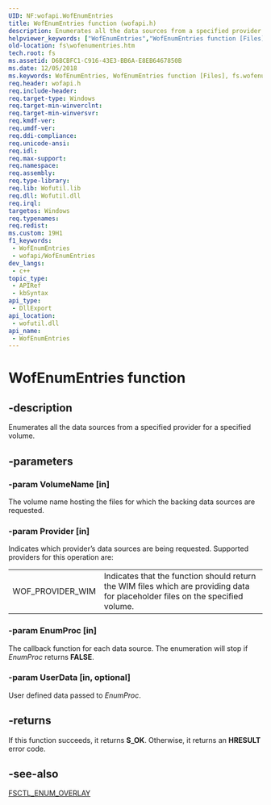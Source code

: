 ```yaml
---
UID: NF:wofapi.WofEnumEntries
title: WofEnumEntries function (wofapi.h)
description: Enumerates all the data sources from a specified provider for a specified volume.
helpviewer_keywords: ["WofEnumEntries","WofEnumEntries function [Files]","fs.wofenumentries","wofapi/WofEnumEntries"]
old-location: fs\wofenumentries.htm
tech.root: fs
ms.assetid: D6BCBFC1-C916-43E3-BB6A-E8EB6467850B
ms.date: 12/05/2018
ms.keywords: WofEnumEntries, WofEnumEntries function [Files], fs.wofenumentries, wofapi/WofEnumEntries
req.header: wofapi.h
req.include-header: 
req.target-type: Windows
req.target-min-winverclnt: 
req.target-min-winversvr: 
req.kmdf-ver: 
req.umdf-ver: 
req.ddi-compliance: 
req.unicode-ansi: 
req.idl: 
req.max-support: 
req.namespace: 
req.assembly: 
req.type-library: 
req.lib: Wofutil.lib
req.dll: Wofutil.dll
req.irql: 
targetos: Windows
req.typenames: 
req.redist: 
ms.custom: 19H1
f1_keywords:
 - WofEnumEntries
 - wofapi/WofEnumEntries
dev_langs:
 - c++
topic_type:
 - APIRef
 - kbSyntax
api_type:
 - DllExport
api_location:
 - wofutil.dll
api_name:
 - WofEnumEntries
---
```


# WofEnumEntries function


## -description

Enumerates all the data sources from a specified provider for a specified volume.

## -parameters

### -param VolumeName [in]

The volume name hosting the files for which the backing data sources are requested.

### -param Provider [in]

Indicates which provider’s data sources are being requested.  Supported providers for this operation are: 
	  	

<table>
<tr>
<td>WOF_PROVIDER_WIM </td>
<td>Indicates that the function should return the WIM files which are providing data for placeholder files on the specified volume.</td>
</tr>
</table>

### -param EnumProc [in]

The callback function for each data source. The enumeration will stop          if <i>EnumProc</i> returns <b>FALSE</b>.

### -param UserData [in, optional]

User defined data passed to <i>EnumProc</i>.

## -returns

If this function succeeds, it returns <b>S_OK</b>. Otherwise, it returns an <b>HRESULT</b> error code.

## -see-also

<a href="/windows-hardware/drivers/ifs/fsctl-enum-overlay">FSCTL_ENUM_OVERLAY</a>